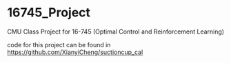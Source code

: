 # 16745_Project
CMU Class Project for 16-745 (Optimal Control and Reinforcement Learning)

code for this project can be found in https://github.com/XianyiCheng/suctioncup_cal

